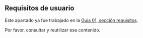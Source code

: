 ## Requisitos de usuario

Este apartado ya fue trabajado en la [Guía 01, sección requisitos](./guia01.md#requisitos-usuarios).

Por favor, consultar y reutilizar ese contenido.
